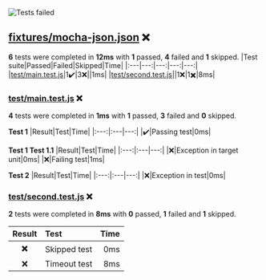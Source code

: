![Tests failed](https://img.shields.io/badge/tests-1%20passed%2C%204%20failed%2C%201%20skipped-critical)
## <a id="user-content-r0" href="#r0">fixtures/mocha-json.json</a> ❌
**6** tests were completed in **12ms** with **1** passed, **4** failed and **1** skipped.
|Test suite|Passed|Failed|Skipped|Time|
|:---|---:|---:|---:|---:|
|[test/main.test.js](#r0s0)|1✔️|3❌||1ms|
|[test/second.test.js](#r0s1)||1❌|1✖️|8ms|
### <a id="user-content-r0s0" href="#r0s0">test/main.test.js</a> ❌
**4** tests were completed in **1ms** with **1** passed, **3** failed and **0** skipped.

**Test 1**
|Result|Test|Time|
|:---:|:---|---:|
|✔️|Passing test|0ms|

**Test 1 Test 1.1**
|Result|Test|Time|
|:---:|:---|---:|
|❌|Exception in target unit|0ms|
|❌|Failing test|1ms|

**Test 2**
|Result|Test|Time|
|:---:|:---|---:|
|❌|Exception in test|0ms|
### <a id="user-content-r0s1" href="#r0s1">test/second.test.js</a> ❌
**2** tests were completed in **8ms** with **0** passed, **1** failed and **1** skipped.

|Result|Test|Time|
|:---:|:---|---:|
|✖️|Skipped test|0ms|
|❌|Timeout test|8ms|